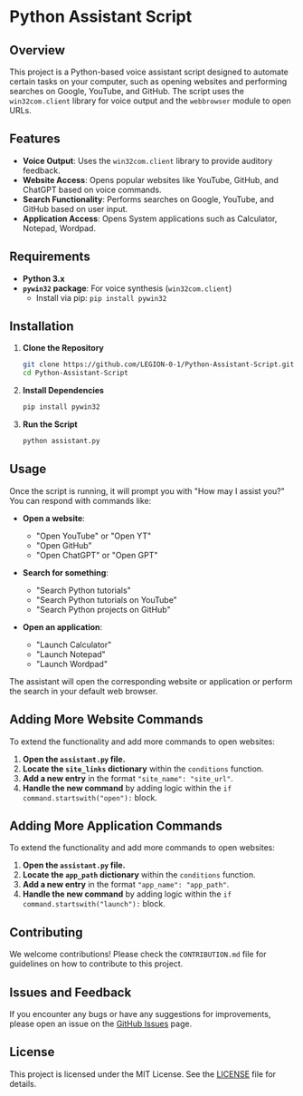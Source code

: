 # Python Assistant Script

## Overview

This project is a Python-based voice assistant script designed to automate certain tasks on your computer,
such as opening websites and performing searches on Google, YouTube, and GitHub.
The script uses the `win32com.client` library for voice output and the `webbrowser` module to open URLs.

## Features

- **Voice Output**: Uses the `win32com.client` library to provide auditory feedback.
- **Website Access**: Opens popular websites like YouTube, GitHub, and ChatGPT based on voice commands.
- **Search Functionality**: Performs searches on Google, YouTube, and GitHub based on user input.
- **Application Access**: Opens System applications such as Calculator, Notepad, Wordpad.

## Requirements

- **Python 3.x**
- **`pywin32` package**: For voice synthesis (`win32com.client`)
  - Install via pip: `pip install pywin32`

## Installation

1. **Clone the Repository**
   ```bash
   git clone https://github.com/LEGION-0-1/Python-Assistant-Script.git
   cd Python-Assistant-Script
   ```

2. **Install Dependencies**
   ```bash
   pip install pywin32
   ```

3. **Run the Script**
   ```bash
   python assistant.py
   ```

## Usage

Once the script is running, it will prompt you with "How may I assist you?" You can respond with commands like:

- **Open a website**:
  - "Open YouTube" or "Open YT"
  - "Open GitHub"
  - "Open ChatGPT" or "Open GPT"
  
- **Search for something**:
  - "Search Python tutorials"
  - "Search Python tutorials on YouTube"
  - "Search Python projects on GitHub"
 
- **Open an application**:
  - "Launch Calculator"
  - "Launch Notepad"
  - "Launch Wordpad"

The assistant will open the corresponding website or application or perform the search in your default web browser.

## Adding More Website Commands

To extend the functionality and add more commands to open websites:

1. **Open the `assistant.py` file.**
2. **Locate the `site_links` dictionary** within the `conditions` function.
3. **Add a new entry** in the format `"site_name": "site_url"`.
4. **Handle the new command** by adding logic within the `if command.startswith("open"):` block.

## Adding More Application Commands

To extend the functionality and add more commands to open websites:

1. **Open the `assistant.py` file.**
2. **Locate the `app_path` dictionary** within the `conditions` function.
3. **Add a new entry** in the format `"app_name": "app_path"`.
4. **Handle the new command** by adding logic within the `if command.startswith("launch"):` block.


## Contributing

We welcome contributions! Please check the `CONTRIBUTION.md` file for guidelines on how to contribute to this project.

## Issues and Feedback

If you encounter any bugs or have any suggestions for improvements, please open an issue on the [GitHub Issues](https://github.com/LEGION-0-1/Python-Assistant-Script/issues) page.

## License

This project is licensed under the MIT License. See the [LICENSE](LICENSE) file for details.
